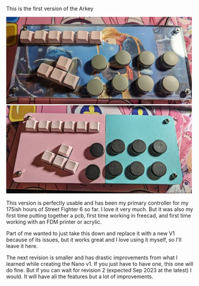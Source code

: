 This is the first version of the Arkey


![Photo of completed project](/Resources/Images/Image.jpg)
![Photo of completed project](/Resources/Images/ArkeyPrinted.jpg)

This version is perfectly usable and has been my primary controller for my 175ish hours of Street Fighter 6 so far. I love it very much. But it was also my first time putting together a pcb, first time working in freecad, and first time working with an FDM printer or acrylic.

Part of me wanted to just take this down and replace it with a new V1 because of its issues, but it works great and I love using it myself, so I'll leave it here.

The next revision is smaller and has drastic improvements from what I learned while creating the Nano v1. If you just have to have one, this one will do fine. But if you can wait for revision 2 (expected Sep 2023 at the latest) I would. It will have all the features but a lot of improvements. 